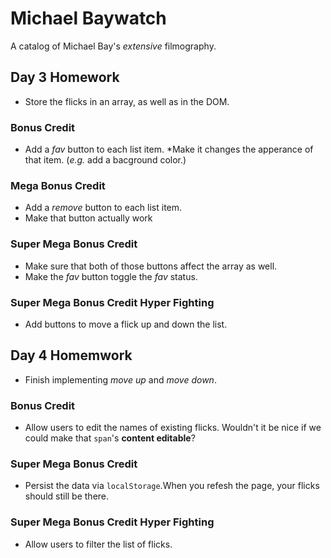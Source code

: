 # Michael Baywatch 


A catalog of Michael Bay's _extensive_ filmography.

## Day 3 Homework

* Store the flicks in an array, as well as in the DOM.

### Bonus Credit

* Add a _fav_ button to each list item.
*Make it changes the apperance of that item. (_e.g._ add a bacground color.)

### Mega Bonus Credit

* Add a _remove_ button to each list item.
* Make that button actually work

### Super Mega Bonus Credit

* Make sure that both of those buttons affect the array as well.
* Make the _fav_ button toggle the _fav_ status.

### Super Mega Bonus Credit Hyper Fighting

* Add buttons to move a flick up and down the list.


## Day 4 Homemwork

* Finish implementing _move up_ and _move down_.

### Bonus Credit

* Allow users to edit the names of existing flicks. Wouldn't it be nice if we could make that `span`'s **content editable**?

### Super Mega Bonus Credit

* Persist the data via `localStorage`.When you refesh the page, your flicks should still be there.

### Super Mega Bonus Credit Hyper Fighting

* Allow users to filter the list of flicks.
